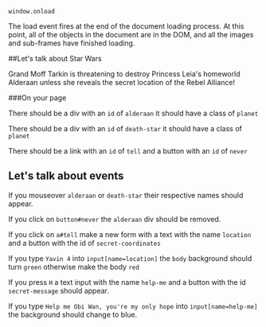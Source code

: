 `window.onload`

The load event fires at the end of the document loading process. At this point, all of the objects in the document are in the DOM, and all the images and sub-frames have finished loading.

##Let's talk about Star Wars

Grand Moff Tarkin is threatening to destroy Princess Leia's homeworld Alderaan unless she reveals the secret location of the Rebel Alliance!

###On your page

There should be a div with an `id` of `alderaan` it should have a class of `planet`

There should be a div with an `id` of `death-star` it should have a class of `planet`

There should be a link with an `id` of `tell` and a button with an `id` of `never`

## Let's talk about events
If you mouseover `alderaan` or `death-star` their respective names should appear. 

If you click on `button#never` the `alderaan` div should be removed.

If you click on `a#tell` make a new form with a text with the name `location` and a button with the id of `secret-coordinates`

If you type `Yavin 4` into `input[name=location]` the `body` background should turn `green` otherwise make the body `red`

If you press `H` a text input with the name `help-me` and a button with the id `secret-message` should appear.

If you type `Help me Obi Wan, you're my only hope` into `input[name=help-me]` the background should change to blue.
